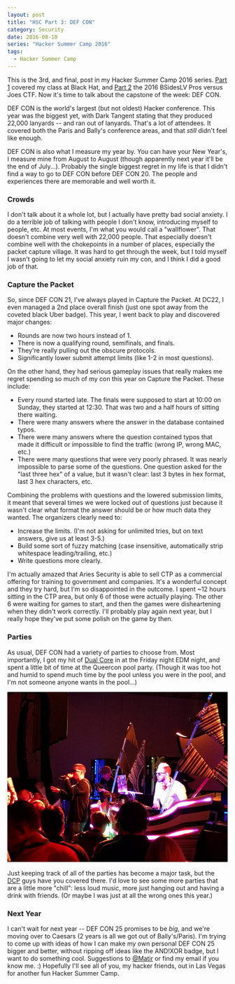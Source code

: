 ```yaml
---
layout: post
title: "HSC Part 3: DEF CON"
category: Security
date: 2016-08-10
series: "Hacker Summer Camp 2016"
tags:
  - Hacker Summer Camp
---
```


This is the 3rd, and final, post in my Hacker Summer Camp 2016 series.
[Part 1](/2016/08/09/hsc-part-i-hardware-hacking-with-the-hardsploit-framework.html)
covered my class at Black Hat, and [Part 2](/2016/08/10/hsc-part-2-pros-versus-joes-ctf.html)
the 2016 BSidesLV Pros versus Joes CTF.  Now it's time to talk about the
capstone of the week: DEF CON.

DEF CON is the world's largest (but not oldest) Hacker conference.  This year
was the biggest yet, with Dark Tangent stating that they produced 22,000
lanyards -- and ran out of lanyards.  That's a lot of attendees.  It covered
both the Paris and Bally's conference areas, and that *still* didn't feel like
enough.

DEF CON is also what I measure my year by.  You can have your New Year's, I
measure mine from August to August (though apparently next year it'll be the end
of July...).  Probably the single biggest regret in my life is that I didn't
find a way to go to DEF CON before DEF CON 20.  The people and experiences there
are memorable and well worth it.

### Crowds ###

I don't talk about it a whole lot, but I actually have pretty bad social
anxiety.  I do a terrible job of talking with people I don't know, introducing
myself to people, etc.  At most events, I'm what you would call a "wallflower".
That doesn't combine very well with 22,000 people.  That especially doesn't
combine well with the chokepoints in a number of places, especially the packet
capture village.  It was hard to get through the week, but I told myself I
wasn't going to let my social anxiety ruin my con, and I think I did a good job
of that.

### Capture the Packet ###

So, since DEF CON 21, I've always played in Capture the Packet.  At DC22, I even
managed a 2nd place overall finish (just one spot away from the coveted black
Uber badge).  This year, I went back to play and discovered major changes:

- Rounds are now two hours instead of 1.
- There is now a qualifying round, semifinals, and finals.
- They're really pulling out the obscure protocols.
- Significantly lower submit attempt limits (like 1-2 in most questions).

On the other hand, they had serious gameplay issues that really makes me regret
spending so much of my con this year on Capture the Packet.  These include:

- Every round started late.  The finals were supposed to start at 10:00 on
  Sunday, they started at 12:30.  That was two and a half hours of sitting there
  waiting.
- There were many answers where the answer in the database contained typos.
- There were many answers where the question contained typos that made it
  difficult or impossible to find the traffic (wrong IP, wrong MAC, etc.)
- There were many questions that were very poorly phrased.  It was nearly
  impossible to parse some of the questions.  One question asked for the "last
  three hex" of a value, but it wasn't clear: last 3 bytes in hex format, last 3
  hex characters, etc.

Combining the problems with questions and the lowered submission limits, it
meant that several times we were locked out of questions just because it wasn't
clear what format the answer should be or how much data they wanted.  The
organizers clearly need to:

- Increase the limits.  (I'm not asking for unlimited tries, but on text
  answers, give us at least 3-5.)
- Build some sort of fuzzy matching (case insensitive, automatically strip
  whitespace leading/trailing, etc.)
- Write questions more clearly.

I'm actually amazed that Aries Security is able to sell CTP as a commercial
offering for training to government and companies.  It's a wonderful concept and
they try hard, but I'm so disappointed in the outcome.  I spent ~12 hours
sitting in the CTP area, but only 6 of those were actually playing.  The other 6
were waiting for games to start, and then the games were disheartening when they
didn't work correctly.  I'll probably play again next year, but I really hope
they've put some polish on the game by then.

### Parties ###

As usual, DEF CON had a variety of parties to choose from.  Most importantly, I
got my hit of [Dual Core](http://dualcoremusic.com/nerdcore/) in at the Friday
night EDM night, and spent a little bit of time at the Queercon pool party.
(Though it was too hot and humid to spend much time by the pool unless you were
in the pool, and I'm not someone anyone wants in the pool...)

![Dual Core nailing it Friday night](/img/blog/hsc2016/dualcore.jpg)

Just keeping track of all of the parties has become a major task, but the
[DCP](https://defconparties.com/) guys have you covered there.  I'd love to see
some more parties that are a little more "chill": less loud music, more just
hanging out and having a drink with friends.  (Or maybe I was just at all the
wrong ones this year.)

### Next Year ###

I can't wait for next year -- DEF CON 25 promises to be *big*, and we're moving
over to Caesars (2 years is all we got out of Bally's/Paris).  I'm trying to
come up with ideas of how I can make my own personal DEF CON 25 bigger and
better, without ripping off ideas like the AND!XOR badge, but I want to do
something cool.  Suggestions to [@Matir](https://twitter.com/matir) or find my
email if you know me.  :)  Hopefully I'll see all of you, my hacker friends, out
in Las Vegas for another fun Hacker Summer Camp.
